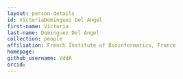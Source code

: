 ```yaml
---
layout: person-details
id: VictoriaDominguez Del Angel
first-name: Victoria
last-name: Dominguez Del Angel
collection: people
affiliation: French Institute of Bioinformatics, France
homepage:
github_username: VddA 
orcid:
---
```

